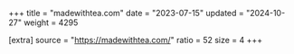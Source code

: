 +++
title = "madewithtea.com"
date = "2023-07-15"
updated = "2024-10-27"
weight = 4295

[extra]
source = "https://madewithtea.com/"
ratio = 52
size = 4
+++
